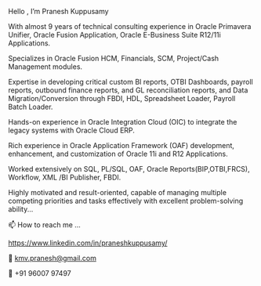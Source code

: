 Hello , I’m Pranesh Kuppusamy

With almost 9 years of technical consulting experience in Oracle Primavera Unifier, Oracle Fusion Application, Oracle E-Business Suite R12/11i Applications.

Specializes in Oracle Fusion HCM, Financials, SCM, Project/Cash Management modules.

Expertise in developing critical custom BI reports, OTBI Dashboards, payroll reports, outbound finance reports, and GL reconciliation reports, and Data Migration/Conversion through FBDI, HDL, Spreadsheet Loader, Payroll Batch Loader. 

Hands-on experience in Oracle Integration Cloud (OIC) to integrate the legacy systems with Oracle Cloud ERP.

Rich experience in Oracle Application Framework (OAF) development, enhancement, and customization of Oracle 11i and R12 Applications.

Worked extensively on SQL, PL/SQL, OAF, Oracle Reports(BIP,OTBI,FRCS), Workflow, XML /BI Publisher, FBDI.

Highly motivated and result-oriented, capable of managing multiple competing priorities and tasks effectively with excellent problem-solving ability...

📫 How to reach me ...

https://www.linkedin.com/in/praneshkuppusamy/

📧 kmv.pranesh@gmail.com

📲 +91 96007 97497

<!---
PraneshKuppusamy/PraneshKuppusamy is a ✨ special ✨ repository because its `README.md` (this file) appears on your GitHub profile.
You can click the Preview link to take a look at your changes.
--->
